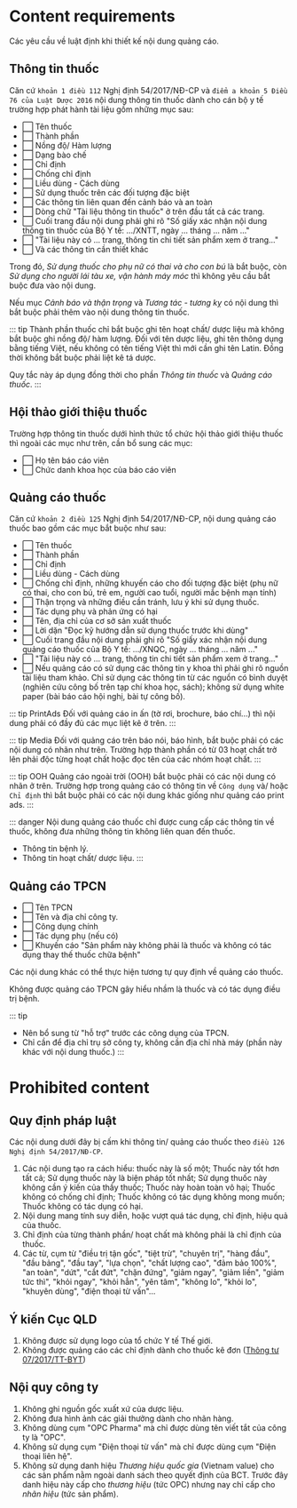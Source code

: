 # Content requirements
Các yêu cầu về luật định khi thiết kế nội dung quảng cáo.

## Thông tin thuốc
Căn cứ `khoản 1 điều 112` Nghị định 54/2017/NĐ-CP và `điểm a khoản 5 Điều 76 của Luật Dược 2016` nội dung thông tin thuốc dành cho cán bộ y tế trường hợp phát hành tài liệu gồm những mục sau:
* :white_large_square: Tên thuốc
* :white_large_square: Thành phần
* :white_large_square: Nồng độ/ Hàm lượng
* :white_large_square: Dạng bào chế
* :white_large_square: Chỉ định
* :white_large_square: Chống chỉ định
* :white_large_square: Liều dùng - Cách dùng
* :white_large_square: Sử dụng thuốc trên các đối tượng đặc biệt
* :white_large_square: Các thông tin liên quan đến cảnh báo và an toàn
* :white_large_square: Dòng chữ "Tài liệu thông tin thuốc" ở trên đầu tất cả các trang.
* :white_large_square: Cuối trang đầu nội dung phải ghi rõ "Số giấy xác nhận nội dung thông tin thuốc của Bộ Y tế: .../XNTT, ngày ... tháng ... năm ..."
* :white_large_square: "Tài liệu này có ... trang, thông tin chi tiết sản phẩm xem ở trang..." <Badge text="khi có nhiều trang" type="warn"/>
* :white_large_square: Và các thông tin cần thiết khác

Trong đó, *Sử dụng thuốc cho phụ nữ có thai và cho con bú* là bắt buộc, còn *Sử dụng cho người lái tàu xe, vận hành máy móc* thì không yêu cầu bắt buộc đưa vào nội dung.

Nếu mục *Cảnh báo và thận trọng* và *Tương tác - tương kỵ* có nội dung thì bắt buộc phải thêm vào nội dung thông tin thuốc.

::: tip
Thành phần thuốc chỉ bắt buộc ghi tên hoạt chất/ dược liệu mà không bắt buộc ghi nồng độ/ hàm lượng. 
Đối với tên dược liệu, ghi tên thông dụng bằng tiếng Việt, nếu không có tên tiếng Việt thì mới cần ghi tên Latin.
Đồng thời không bắt buộc phải liệt kê tá dược.

Quy tắc này áp dụng đồng thời cho phần *Thông tin thuốc* và *Quảng cáo thuốc*.
:::

## Hội thảo giới thiệu thuốc
Trường hợp thông tin thuốc dưới hình thức tổ chức hội thảo giới thiệu thuốc thì ngoài các mục như trên, cần bổ sung các mục:
* :white_large_square: Họ tên báo cáo viên
* :white_large_square: Chức danh khoa học của báo cáo viên

## Quảng cáo thuốc
Căn cứ `khoản 2 điều 125` Nghị định 54/2017/NĐ-CP, nội dung quảng cáo thuốc bao gồm các mục bắt buộc như sau:
* :white_large_square: Tên thuốc <Badge text="Media" type="tip"/> <Badge text="OOH" type="tip"/>
* :white_large_square: Thành phần <Badge text="Media" type="tip"/> <Badge text="OOH" type="tip"/>
* :white_large_square: Chỉ định <Badge text="Media" type="tip"/>
* :white_large_square: Liều dùng - Cách dùng
* :white_large_square: Chống chỉ định, những khuyến cáo cho đối tượng đặc biệt (phụ nữ có thai, cho con bú, trẻ em, người cao tuổi, người mắc bệnh mạn tính) <Badge text="Media" type="tip"/>
* :white_large_square: Thận trọng và những điều cần tránh, lưu ý khi sử dụng thuốc.
* :white_large_square: Tác dụng phụ và phản ứng có hại
* :white_large_square: Tên, địa chỉ của cơ sở sản xuất thuốc <Badge text="Media" type="tip"/> <Badge text="OOH" type="tip"/>
* :white_large_square: Lời dặn "Đọc kỹ hướng dẫn sử dụng thuốc trước khi dùng" <Badge text="Media" type="tip"/> <Badge text="OOH" type="tip"/>
* :white_large_square: Cuối trang đầu nội dung phải ghi rõ "Số giấy xác nhận nội dung quảng cáo thuốc của Bộ Y tế: .../XNQC, ngày ... tháng ... năm ..." <Badge text="OOH" type="tip"/>
* :white_large_square: "Tài liệu này có ... trang, thông tin chi tiết sản phẩm xem ở trang..." <Badge text="khi có nhiều trang" type="warn"/>
* :white_large_square: Nếu quảng cáo có sử dụng các thông tin y khoa thì phải ghi rõ nguồn tài liệu tham khảo. Chỉ sử dụng các thông tin từ các nguồn có bình duyệt (nghiên cứu công bố trên tạp chí khoa học, sách); không sử dụng white paper (bài báo cáo hội nghị, bài tự công bố).

::: tip PrintAds
Đối với quảng cáo in ấn (tờ rơi, brochure, báo chí...) thì nội dung phải có đầy đủ các mục liệt kê ở trên.
:::

::: tip Media
Đối với quảng cáo trên báo nói, báo hình, bắt buộc phải có các nội dung có nhãn <Badge text="Media" type="tip"/> như trên. Trường hợp thành phần có từ 03 hoạt chất trở lên phải độc từng hoạt chất hoặc đọc tên của các nhóm hoạt chất.
:::

::: tip OOH
Quảng cáo ngoài trời (OOH) bắt buộc phải có các nội dung có nhãn <Badge text="OOH" type="tip"/> ở trên. Trường hợp trong quảng cáo có thông tin về `Công dụng` và/ hoặc `Chỉ định` thì bắt buộc phải có các nội dung khác giống như quảng cáo print ads.
:::

::: danger
Nội dung quảng cáo thuốc chỉ được cung cấp các thông tin về thuốc, không đưa những thông tin không liên quan đến thuốc.
* Thông tin bệnh lý.
* Thông tin hoạt chất/ dược liệu.
:::

## Quảng cáo TPCN
* :white_large_square: Tên TPCN
* :white_large_square: Tên và địa chỉ công ty.
* :white_large_square: Công dụng chính
* :white_large_square: Tác dụng phụ (nếu có)
* :white_large_square: Khuyến cáo "Sản phẩm này không phải là thuốc và không có tác dụng thay thế thuốc chữa bệnh"

Các nội dung khác có thể thực hiện tương tự quy định về quảng cáo thuốc.

Không được quảng cáo TPCN gây hiểu nhầm là thuốc và có tác dụng điều trị bệnh.

::: tip
- Nên bổ sung từ "hỗ trợ" trước các công dụng của TPCN.
- Chỉ cần để địa chỉ trụ sở công ty, không cần địa chỉ nhà máy (phần này khác với nội dung thuốc.)
:::

# Prohibited content
## Quy định pháp luật
Các nội dung dưới đây bị cấm khi thông tin/ quảng cáo thuốc theo `điều 126 Nghị định 54/2017/NĐ-CP`.
1. Các nội dung tạo ra cách hiểu: thuốc này là số một; Thuốc này tốt hơn tất cả; Sử dụng thuốc này là biện pháp tốt nhất; Sử dụng thuốc này không cần ý kiến của thầy thuốc; Thuốc này hoàn toàn vô hại; Thuốc không có chống chỉ định; Thuốc không có tác dụng không mong muốn; Thuốc không có tác dụng có hại.
2. Nội dung mang tính suy diễn, hoặc vượt quá tác dụng, chỉ định, hiệu quả của thuốc.
3. Chỉ định của từng thành phần/ hoạt chất mà không phải là chỉ định của thuốc.
4. Các từ, cụm từ "điều trị tận gốc", "tiệt trừ", "chuyên trị", "hàng đầu", "đầu bảng", "đầu tay", "lựa chọn", "chất lượng cao", "đảm bảo 100%", "an toàn", "dứt", "cắt đứt", "chặn đứng", "giảm ngay", "giảm liền", "giảm tức thì", "khỏi ngay", "khỏi hẳn", "yên tâm", "không lo", "khỏi lo", "khuyên dùng", "điện thoại từ vấn"...

## Ý kiến Cục QLD
1. Không được sử dụng logo của tổ chức Y tế Thế giới.
2. Không được quảng cáo các chỉ định dành cho thuốc kê đơn ([Thông tư 07/2017/TT-BYT](http://vbpl.vn/boyte/Pages/vbpq-van-ban-goc.aspx?ItemID=123248))

## Nội quy công ty
1. Không ghi nguồn gốc xuất xứ của dược liệu.
2. Không đưa hình ảnh các giải thưởng dành cho nhãn hàng.
3. Không dùng cụm "OPC Pharma" mà chỉ được dùng tên viết tắt của công ty là "OPC".
4. Không sử dụng cụm "Điện thoại từ vấn" mà chỉ được dùng cụm "Điện thoại liên hệ".
5. Không sử dụng danh hiệu *Thương hiệu quốc gia* (Vietnam value) cho các sản phẩm nằm ngoài danh sách theo quyết định của BCT. Trước đây danh hiệu này cấp cho *thương hiệu* (tức OPC) nhưng nay chỉ cấp cho *nhãn hiệu* (tức sản phẩm).
